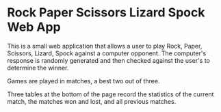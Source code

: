 # Rock Paper Scissors Lizard Spock Web App

This is a small web application that allows a user to play Rock, Paper, Scissors, Lizard, Spock against a computer opponent. The computer's response is randomly generated and then checked against the user's to determine the winner.

Games are played in matches, a best two out of three.

Three tables at the bottom of the page record the statistics of the current match, the matches won and lost, and all previous matches.
